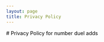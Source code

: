 ```yaml
---
layout: page
title: Privacy Policy
---
```


<span style="color:black"># Privacy Policy for number duel adds</span>